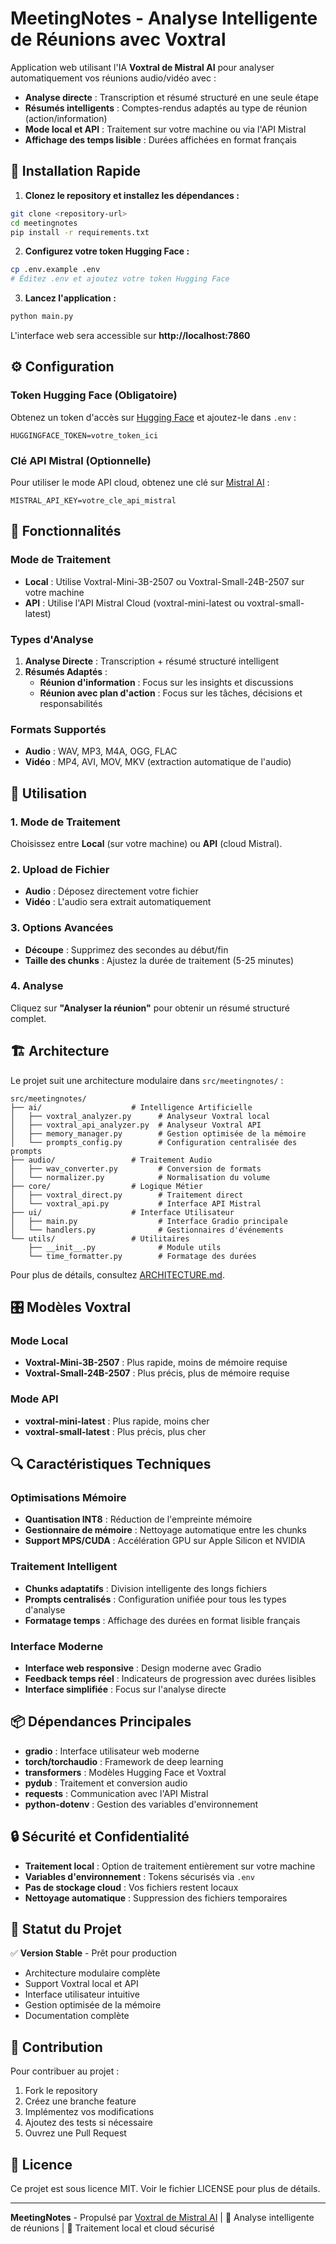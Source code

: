 # MeetingNotes - Analyse Intelligente de Réunions avec Voxtral

Application web utilisant l'IA **Voxtral de Mistral AI** pour analyser automatiquement vos réunions audio/vidéo avec :
- **Analyse directe** : Transcription et résumé structuré en une seule étape
- **Résumés intelligents** : Comptes-rendus adaptés au type de réunion (action/information)
- **Mode local et API** : Traitement sur votre machine ou via l'API Mistral
- **Affichage des temps lisible** : Durées affichées en format français

## 🚀 Installation Rapide

1. **Clonez le repository et installez les dépendances :**
```bash
git clone <repository-url>
cd meetingnotes
pip install -r requirements.txt
```

2. **Configurez votre token Hugging Face :**
```bash
cp .env.example .env
# Éditez .env et ajoutez votre token Hugging Face
```

3. **Lancez l'application :**
```bash
python main.py
```

L'interface web sera accessible sur **http://localhost:7860**

## ⚙️ Configuration

### Token Hugging Face (Obligatoire)
Obtenez un token d'accès sur [Hugging Face](https://huggingface.co/settings/tokens) et ajoutez-le dans `.env` :
```env
HUGGINGFACE_TOKEN=votre_token_ici
```

### Clé API Mistral (Optionnelle)
Pour utiliser le mode API cloud, obtenez une clé sur [Mistral AI](https://console.mistral.ai/) :
```env
MISTRAL_API_KEY=votre_cle_api_mistral
```

## 🎯 Fonctionnalités

### Mode de Traitement
- **Local** : Utilise Voxtral-Mini-3B-2507 ou Voxtral-Small-24B-2507 sur votre machine
- **API** : Utilise l'API Mistral Cloud (voxtral-mini-latest ou voxtral-small-latest)

### Types d'Analyse
1. **Analyse Directe** : Transcription + résumé structuré intelligent
2. **Résumés Adaptés** :
   - **Réunion d'information** : Focus sur les insights et discussions
   - **Réunion avec plan d'action** : Focus sur les tâches, décisions et responsabilités

### Formats Supportés
- **Audio** : WAV, MP3, M4A, OGG, FLAC
- **Vidéo** : MP4, AVI, MOV, MKV (extraction automatique de l'audio)

## 🔧 Utilisation

### 1. Mode de Traitement
Choisissez entre **Local** (sur votre machine) ou **API** (cloud Mistral).

### 2. Upload de Fichier
- **Audio** : Déposez directement votre fichier
- **Vidéo** : L'audio sera extrait automatiquement

### 3. Options Avancées
- **Découpe** : Supprimez des secondes au début/fin
- **Taille des chunks** : Ajustez la durée de traitement (5-25 minutes)

### 4. Analyse
Cliquez sur **"Analyser la réunion"** pour obtenir un résumé structuré complet.

## 🏗️ Architecture

Le projet suit une architecture modulaire dans `src/meetingnotes/` :

```
src/meetingnotes/
├── ai/                    # Intelligence Artificielle
│   ├── voxtral_analyzer.py      # Analyseur Voxtral local
│   ├── voxtral_api_analyzer.py  # Analyseur Voxtral API
│   ├── memory_manager.py        # Gestion optimisée de la mémoire
│   └── prompts_config.py        # Configuration centralisée des prompts
├── audio/                 # Traitement Audio
│   ├── wav_converter.py         # Conversion de formats
│   └── normalizer.py            # Normalisation du volume
├── core/                  # Logique Métier
│   ├── voxtral_direct.py        # Traitement direct
│   └── voxtral_api.py           # Interface API Mistral
├── ui/                    # Interface Utilisateur
│   ├── main.py                  # Interface Gradio principale
│   └── handlers.py              # Gestionnaires d'événements
└── utils/                 # Utilitaires
    ├── __init__.py              # Module utils
    └── time_formatter.py        # Formatage des durées
```

Pour plus de détails, consultez [ARCHITECTURE.md](ARCHITECTURE.md).

## 🎛️ Modèles Voxtral

### Mode Local
- **Voxtral-Mini-3B-2507** : Plus rapide, moins de mémoire requise
- **Voxtral-Small-24B-2507** : Plus précis, plus de mémoire requise

### Mode API
- **voxtral-mini-latest** : Plus rapide, moins cher
- **voxtral-small-latest** : Plus précis, plus cher

## 🔍 Caractéristiques Techniques

### Optimisations Mémoire
- **Quantisation INT8** : Réduction de l'empreinte mémoire
- **Gestionnaire de mémoire** : Nettoyage automatique entre les chunks
- **Support MPS/CUDA** : Accélération GPU sur Apple Silicon et NVIDIA

### Traitement Intelligent
- **Chunks adaptatifs** : Division intelligente des longs fichiers
- **Prompts centralisés** : Configuration unifiée pour tous les types d'analyse
- **Formatage temps** : Affichage des durées en format lisible français

### Interface Moderne
- **Interface web responsive** : Design moderne avec Gradio
- **Feedback temps réel** : Indicateurs de progression avec durées lisibles
- **Interface simplifiée** : Focus sur l'analyse directe

## 📦 Dépendances Principales

- **gradio** : Interface utilisateur web moderne
- **torch/torchaudio** : Framework de deep learning
- **transformers** : Modèles Hugging Face et Voxtral
- **pydub** : Traitement et conversion audio
- **requests** : Communication avec l'API Mistral
- **python-dotenv** : Gestion des variables d'environnement

## 🔒 Sécurité et Confidentialité

- **Traitement local** : Option de traitement entièrement sur votre machine
- **Variables d'environnement** : Tokens sécurisés via `.env`
- **Pas de stockage cloud** : Vos fichiers restent locaux
- **Nettoyage automatique** : Suppression des fichiers temporaires

## 🚦 Statut du Projet

✅ **Version Stable** - Prêt pour production
- Architecture modulaire complète
- Support Voxtral local et API
- Interface utilisateur intuitive
- Gestion optimisée de la mémoire
- Documentation complète

## 🤝 Contribution

Pour contribuer au projet :
1. Fork le repository
2. Créez une branche feature
3. Implémentez vos modifications
4. Ajoutez des tests si nécessaire
5. Ouvrez une Pull Request

## 📄 Licence

Ce projet est sous licence MIT. Voir le fichier LICENSE pour plus de détails.

---

**MeetingNotes** - Propulsé par [Voxtral de Mistral AI](https://mistral.ai/) | 🚀 Analyse intelligente de réunions | 💾 Traitement local et cloud sécurisé